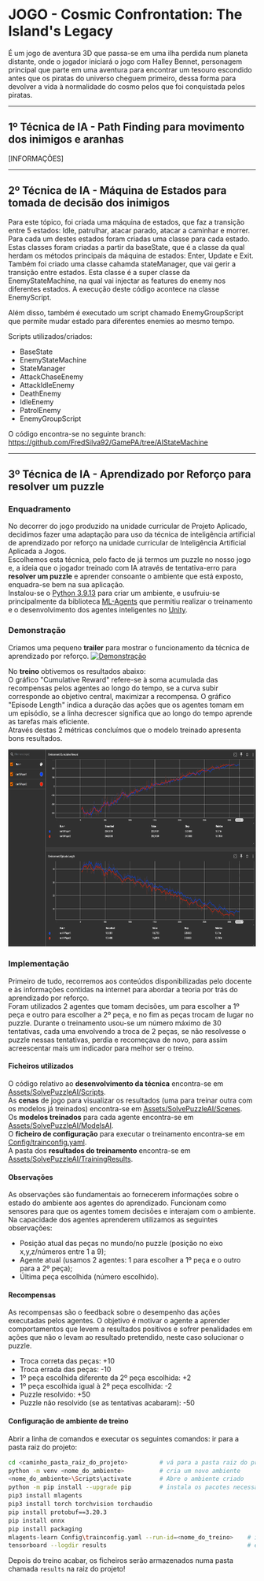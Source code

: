 # JOGO - Cosmic Confrontation: The Island's Legacy

É um jogo de aventura 3D que passa-se em uma ilha perdida num planeta distante, onde o jogador iniciará o jogo com Halley Bennet, personagem principal que parte em uma aventura para encontrar um tesouro escondido antes que os piratas do universo cheguem primeiro, dessa forma para devolver a vida à normalidade do cosmo pelos que foi conquistada pelos piratas.


---


## 1º Técnica de IA - Path Finding para movimento dos inimigos e aranhas

[INFORMAÇÕES]


---


## 2º Técnica de IA - Máquina de Estados para tomada de decisão dos inimigos

Para este tópico, foi criada uma máquina de estados, que faz a transição entre 5 estados:
Idle, patrulhar, atacar parado, atacar a caminhar e morrer. Para cada um destes estados foram criadas uma classe para cada estado.
Estas classes foram criadas a partir da baseState, que é a classe da qual herdam os métodos principais da máquina de estados: Enter, Update e Exit.
Também foi criado uma classe cahamda stateManager, que vai gerir a transição entre estados. Esta classe é a super classe da EnemyStateMachine, na qual vai injectar as features do enemy nos diferentes estados.
A execução deste código acontece na classe EnemyScript.

Além disso, também é executado um script chamado EnemyGroupScript que permite mudar estado para diferentes enemies ao mesmo tempo.

Scripts utilizados/criados:
- BaseState
- EnemyStateMachine
- StateManager
- AttackChaseEnemy
- AttackIdleEnemy
- DeathEnemy
- IdleEnemy
- PatrolEnemy
- EnemyGroupScript

O código encontra-se no seguinte branch:
https://github.com/FredSilva92/GamePA/tree/AIStateMachine


---


## 3º Técnica de IA - Aprendizado por Reforço para resolver um puzzle

### Enquadramento

No decorrer do jogo produzido na unidade curricular de Projeto Aplicado, decidimos fazer uma adaptação para uso da técnica de inteligência artificial de aprendizado por reforço na unidade curricular de Inteligência Artificial Aplicada a Jogos.\
Escolhemos esta técnica, pelo facto de já termos um puzzle no nosso jogo e, a ideia que o jogador treinado com IA através de tentativa-erro para **resolver um puzzle** e aprender consoante o ambiente que está exposto, enquadra-se bem na sua aplicação.\
Instalou-se o [Python 3.9.13](https://www.python.org/downloads/release/python-3913) para criar um ambiente, e usufruiu-se principalmente da biblioteca [ML-Agents](https://unity.com/products/machine-learning-agents) que permitiu realizar o treinamento e o desenvolvimento dos agentes inteligentes no [Unity](https://unity.com).

### Demonstração

Criamos uma pequeno **trailer** para mostrar o funcionamento da técnica de aprendizado por reforço.
[![Demonstração](https://img.youtube.com/vi/1awGiTleCNA/0.jpg)](https://youtu.be/1awGiTleCNA)

No **treino** obtivemos os resultados abaixo:\
O gráfico "Cumulative Reward" refere-se à soma acumulada das recompensas pelos agentes ao longo do tempo, se a curva subir corresponde ao objetivo central, maximizar a recompensa. O gráfico "Episode Length" indica a duração das ações que os agentes tomam em um episódio, se a linha decrescer significa que ao longo do tempo aprende as tarefas mais eficiente.\
Através destas 2 métricas concluímos que o modelo treinado apresenta bons resultados.

<img height="400" src="Assets/SolvePuzzleAI/TrainingResults/TrainGraph.png">

### Implementação

Primeiro de tudo, recorremos aos conteúdos disponibilizadas pelo docente e às informações contidas na internet para abordar a teoria por trás do aprendizado por reforço.\
Foram utilizados 2 agentes que tomam decisões, um para escolher a 1º peça e outro para escolher a 2º peça, e no fim as peças trocam de lugar no puzzle.
Durante o treinamento usou-se um número máximo de 30 tentativas, cada uma envolvendo a troca de 2 peças, se não resolvesse o puzzle nessas tentativas, perdia e recomeçava de novo, para assim acreescentar mais um indicador para melhor ser o treino.

#### Ficheiros utilizados

O código relativo ao **desenvolvimento da técnica** encontra-se em [Assets/SolvePuzzleAI/Scripts](Assets/SolvePuzzleAI/Scripts).\
As **cenas** de jogo para visualizar os resultados (uma para treinar outra com os modelos já treinados) encontra-se em [Assets/SolvePuzzleAI/Scenes](Assets/SolvePuzzleAI/Scenes).\
Os **modelos treinados** para cada agente encontra-se em [Assets/SolvePuzzleAI/ModelsAI](Assets/SolvePuzzleAI/ModelsAI).\
O **ficheiro de configuração** para executar o treinamento encontra-se em [Config/trainconfig.yaml](Config/trainconfig.yaml).\
A pasta dos **resultados do treinamento** encontra-se em [Assets/SolvePuzzleAI/TrainingResults](Assets/SolvePuzzleAI/TrainingResults).

#### Observações

As observações são fundamentais ao fornecerem informações sobre o estado do ambiente aos agentes do aprendizado. Funcionam como sensores para que os agentes tomem decisões e interajam com o ambiente. Na capacidade dos agentes aprenderem utilizamos as seguintes observações:

- Posição atual das peças no mundo/no puzzle (posição no eixo x,y,z/números entre 1 a 9);
- Agente atual (usamos 2 agentes: 1 para escolher a 1º peça e o outro para a 2º peça);
- Última peça escolhida (número escolhido).

#### Recompensas

As recompensas são o feedback sobre o desempenho das ações executadas pelos agentes. O objetivo é motivar o agente a aprender comportamentos que levem a resultados positivos e sofrer penalidades em ações que não o levam ao resultado pretendido, neste caso solucionar o puzzle.

- Troca correta das peças: +10
- Troca errada das peças: -10
- 1º peça escolhida diferente da 2º peça escolhida: +2
- 1º peça escolhida igual à 2º peça escolhida: -2
- Puzzle resolvido: +50
- Puzzle não resolvido (se as tentativas acabaram): -50

#### Configuração de ambiente de treino

Abrir a linha de comandos e executar os seguintes comandos: ir para a pasta raiz do projeto:

```sh
cd <caminho_pasta_raiz_do_projeto>         # vá para a pasta raiz do projeto
python -m venv <nome_do_ambiente>          # cria um novo ambiente
<nome_do_ambiente>\Scripts\activate        # Abre o ambiente criado
python -m pip install --upgrade pip        # instala os pacotes necessários:
pip3 install mlagents
pip3 install torch torchvision torchaudio
pip install protobuf==3.20.3
pip install onnx
pip install packaging
mlagents-learn Config\trainconfig.yaml --run-id=<nome_do_treino>    # inicia o treinamento
tensorboard --logdir results                                        # exibe resultados em gráficos
```

Depois do treino acabar, os ficheiros serão armazenados numa pasta chamada `results` na raiz do projeto!
